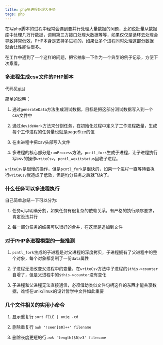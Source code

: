 ```yaml
---
title: php多进程处理大任务
tags: php
---
```


在写php脚本的过程中经常会遇到要并行处理大量数据的问题，比如说批量从数据库中处理几万行数据，调用第三方接口处理大数据等等，如果仅仅是循环去处理会导致非常低效，PHP本身是支持多进程的，如果让多个进程同时处理这部分数据就会让性能快很多。

在工作中遇到了一个这样的问题，把它抽象一下作为一个典型的例子记录，方便下次察看。

### 多进程生成csv文件的PHP脚本
代码见[gist](https://gist.github.com/xcaptain/57aa46eaf52a1e0233f04caef1f1df66)

简单的说明：

1. 通过`generateData`方法生成测试数据，目标是把这部分测试数据写入到一个csv文件中

2. 通过`devideWork`方法来分割任务，在初始化过程中定义了工作进程数量，生成每个工作进程的任务量也就是pageSize的值

3. 在主进程中把csv头部写入文件

4. 多进程的核心部分是`runProcess`方法，`pcntl_fork`生成子进程，让子进程执行写csv的操作`writeCsv`，`pcntl_wexitstatus`回收子进程。

`writeCsv`是很慢的操作，但是`pcntl_fork`是很快的，如果一个进程一直等待着执行`writeCsv`就造成了低效，但是均分任务之后就飞快了。

### 什么任务可以多进程执行
自己简单总结一下可以分为:

1. 任务可以明确分割，如果任务有很复杂的依赖关系，有严格的执行顺序要求，肯定没法并行

2. 每一部分任务的结果可以很好的合并，在这里是追加到文件


### 对于PHP多进程模型的一些推测
1. `pcntl_fork`生成的子进程是对父进程的深度拷贝，子进程拥有了父进程中的整个对象，每个对象都复制了一份`data`属性

2. 子进程无法改变父进程中的变量，在`writeCsv`方法中子进程的`$this->counter`自增了，但是父进程中的`$this->counter`没有变化

3. 子进程和父进程无法直接通信，必须借助类似文件句柄这样的东西才能共享数据，难怪在unix/linux的设计哲学中文件如此重要


### 几个文件相关的实用小命令
1. 显示重复行
`sort FILE | uniq -cd`

2. 删除重复行
`awk '!seen[$0]++' filename`

3. 删除长度更短的行
`awk 'length($0)>3' filename`
